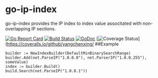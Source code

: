 # go-ip-index
go-ip-index provides the IP index to index value associtated with non-overlapping IP sections.

[![Go Report Card](https://goreportcard.com/badge/github.com/yangchenxing/go-ip-index)](https://goreportcard.com/report/github.com/yangchenxing/go-ip-index)
[![Build Status](https://travis-ci.org/yangchenxing/go-ip-index.svg?branch=master)](https://travis-ci.org/yangchenxing/go-ip-index)
[![GoDoc](http://godoc.org/github.com/yangchenxing/go-ip-index?status.svg)](http://godoc.org/github.com/yangchenxing/go-ip-index)
[![Coverage Status](https://coveralls.io/repos/github/yangchenxing/go-ip-index/badge.svg?branch=master)](https://coveralls.io/github/yangchenxing/
##Example

    builder := NewIndexBuilder(DefaultMinBinarySearchRange)
    builder.Add(net.ParseIP("1.0.0.0"), net.ParserIP("1.0.0.255"), someValue)
    index := builder.Build()
    build.Search(net.ParseIP("1.0.0.1"))
